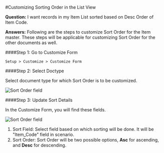 #Customizing Sorting Order in the List View

**Question:** I want records in my Item List sorted based on Desc Order of Item Code.

**Answers:** Following are the steps to customize Sort Order for the Item master. These steps will be applicable for customizing Sort Order for the other documents as well.

####Step 1: Go to Customize Form

`Setup > Customize > Customize Form`

####Step 2: Select Doctype

Select document type for which Sort Order is to be customized.

<img alt="Sort Order field" class="screenshot" src="{{docs_base_url}}/assets/img/articles/sort-order-2.png">

####Step 3: Update Sort Details

In the Customize Form, you will find these fields.

<img alt="Sort Order field" class="screenshot" src="{{docs_base_url}}/assets/img/articles/sort-order-1.png">

1. Sort Field: Select field based on which sorting will be done. It will be "Item_Code" field in scenario.
2. Sort Order: Sort Order will be two possible options, **Asc** for ascending, and **Desc** for descending.

<!-- markdown -->